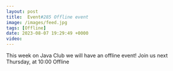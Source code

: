 ```yaml
---
layout: post
title:  Event#285 Offline event
image: /images/feed.jpg
tags: [Offline]
date: 2023-08-07 19:29:49 +0000
video: 
---
```


This week on Java Club we will have an offline event!
Join us next Thursday, at 10:00 Offline

